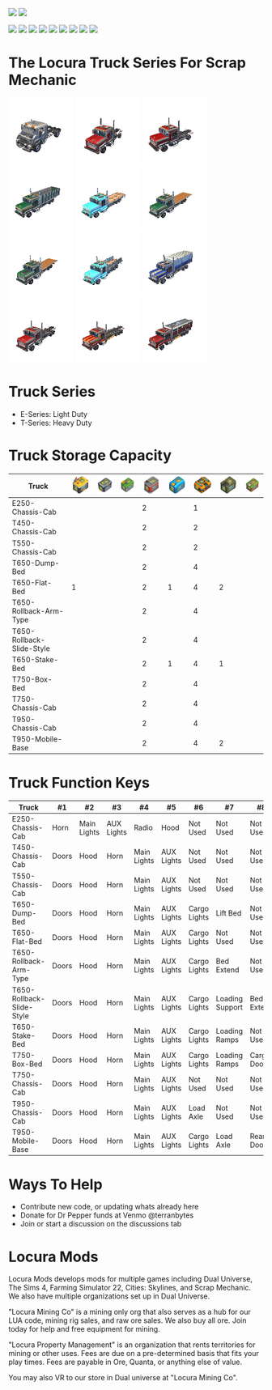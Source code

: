 [![](https://img.shields.io/badge/SC-0.6.5-green?style=for-the-badge&logo=steam)](https://store.steampowered.com/app/387990/Scrap_Mechanic/)
[![](https://img.shields.io/badge/Maintained-YES-green?style=for-the-badge)](#)

[![](https://img.shields.io/github/issues/locuradu/SM-Locura-Truck-Series?style=flat-square&label=ISSUES)](#)
[![](https://img.shields.io/github/issues-closed/locuradu/SM-Locura-Truck-Series?style=flat-square&label=ISSUES)](#)
[![](https://img.shields.io/github/watchers/locuradu/SM-Locura-Truck-Series?style=flat-square&label=WATCHERS)](#)
[![](https://img.shields.io/github/stars/locuradu/SM-Locura-Truck-Series?style=flat-square&label=STARS)](#)
[![](https://img.shields.io/github/forks/locuradu/SM-Locura-Truck-Series?style=flat-square&label=FORKS)](#)
[![](https://img.shields.io/github/commit-activity/m/locuradu/SM-Locura-Truck-Series?style=flat-square&label=COMMIT%20ACTIVITY)](#)
[![](https://img.shields.io/github/discussions/locuradu/SM-Locura-Truck-Series?label=DISCUSSIONS&style=flat-square)](#)
[![](https://img.shields.io/github/last-commit/locuradu/SM-Locura-Truck-Series?label=LAST%20COMMIT&style=flat-square)](#)
[![](https://img.shields.io/github/contributors/locuradu/SM-Locura-Truck-Series?label=CONTRIBUTORS&style=flat-square)](#)

# The Locura Truck Series For Scrap Mechanic
[![](SM-Locura-E250-Chassis-Cab/icon.png?raw=true)](#)
[![](SM-Locura-T450-Chassis-Cab/icon.png?raw=true)](#)
[![](SM-Locura-T550-Chassis-Cab/icon.png?raw=true)](#)
[![](SM-Locura-T650-Dump-Bed/icon.png?raw=true)](#)
[![](SM-Locura-T650-Flat-Bed/icon.png?raw=true)](#)
[![](SM-Locura-T650-Rollback-Arm-Type/icon.png?raw=true)](#)
[![](SM-Locura-T650-Rollback-Slide-Style/icon.png?raw=true)](#)
[![](SM-Locura-T650-Stake-Bed/icon.png?raw=true)](#)
[![](SM-Locura-T750-Box-Bed/icon.png?raw=true)](#)
[![](SM-Locura-T750-Chassis-Cab/icon.png?raw=true)](#)
[![](SM-Locura-T950-Chassis-Cab/icon.png?raw=true)](#)
[![](SM-Locura-T950-Mobile-Base/icon.png?raw=true)](#)

# Truck Series
- E-Series: Light Duty
- T-Series: Heavy Duty

# Truck Storage Capacity
 | Truck  | [![](images/BatteryContainer.png)](#) | [![](images/ChemicalContainer.png)](#) | [![](images/Fertilizer_Container.png)](#) | [![](images/GasContainer.png)](#) | [![](images/WaterContainer.png)](#) | [![](images/LargeChest.png)](#) | [![](images/Potato_Ammo_Container.png)](#) | [![](images/Seed_Container.png)](#) |
 | ---- | ---- | ---- | ---- | ---- | ---- | ---- | ---- | ---- |
 | E250-Chassis-Cab |  |  |  | 2 |  | 1 |  |  |
 | T450-Chassis-Cab |  |  |  | 2 |  | 2 |  |  |
 | T550-Chassis-Cab |  |  |  | 2 |  | 2 |  |  |
 | T650-Dump-Bed |  |  |  | 2 |  | 4 |  |  |
 | T650-Flat-Bed | 1 |  |  | 2 | 1 | 4 | 2 |  |
 | T650-Rollback-Arm-Type |  |  |  | 2 |  | 4 |  |  |
 | T650-Rollback-Slide-Style |  |  |  | 2 |  | 4 |  |  |
 | T650-Stake-Bed |  |  |  | 2 | 1 | 4 | 1 |  |
 | T750-Box-Bed |  |  |  | 2 |  | 4 |  |  |
 | T750-Chassis-Cab |  |  |  | 2 |  | 4 |  |  |
 | T950-Chassis-Cab |  |  |  | 2 |  | 4 |  |  |
 | T950-Mobile-Base |  |  |  | 2 |  | 4 | 2 |  |

# Truck Function Keys
 | Truck  | #1 | #2 | #3 | #4 | #5 | #6 | #7 | #8 | #9 | #0 |
 | ---- | ---- | ---- | ---- | ---- | ---- | ---- | ---- | ---- | ---- | ---- |
 | E250-Chassis-Cab | Horn | Main Lights | AUX Lights | Radio | Hood | Not Used | Not Used | Not Used | Not Used | Not Used |
 | T450-Chassis-Cab | Doors | Hood | Horn | Main Lights | AUX Lights | Not Used | Not Used | Not Used | Not Used | Not Used |
 | T550-Chassis-Cab | Doors | Hood | Horn | Main Lights | AUX Lights | Not Used | Not Used | Not Used | Not Used | Not Used |
 | T650-Dump-Bed | Doors | Hood | Horn | Main Lights | AUX Lights | Cargo Lights | Lift Bed | Not Used | Not Used | Not Used |
 | T650-Flat-Bed | Doors | Hood | Horn | Main Lights | AUX Lights | Cargo Lights | Not Used | Not Used | Not Used | Not Used |
 | T650-Rollback-Arm-Type | Doors | Hood | Horn | Main Lights | AUX Lights | Cargo Lights | Bed Extend | Not Used | Not Used | Not Used |
 | T650-Rollback-Slide-Style | Doors | Hood | Horn | Main Lights | AUX Lights | Cargo Lights | Loading Support | Bed Extend | Not Used | Not Used |
 | T650-Stake-Bed | Doors | Hood | Horn | Main Lights | AUX Lights | Cargo Lights | Loading Ramps | Not Used | Not Used | Not Used |
 | T750-Box-Bed | Doors | Hood | Horn | Main Lights | AUX Lights | Cargo Lights | Loading Ramps | Cargo Doors | Not Used | Not Used |
 | T750-Chassis-Cab | Doors | Hood | Horn | Main Lights | AUX Lights | Not Used | Not Used | Not Used | Not Used | Not Used |
 | T950-Chassis-Cab | Doors | Hood | Horn | Main Lights | AUX Lights | Load Axle | Not Used | Not Used | Not Used | Not Used |
 | T950-Mobile-Base | Doors | Hood | Horn | Main Lights | AUX Lights | Cargo Lights | Load Axle | Rear Door | Not Used | Not Used |


# Ways To Help
- Contribute new code, or updating whats already here
- Donate for Dr Pepper funds at Venmo @terranbytes
- Join or start a discussion on the discussions tab

# Locura Mods
Locura Mods develops mods for multiple games including Dual Universe, The Sims 4, Farming Simulator 22, Cities: Skylines, and Scrap Mechanic. We also have multiple organizations set up in Dual Universe.

"Locura Mining Co" is a mining only org that also serves as a hub for our LUA code, mining rig sales, and raw ore sales. We also buy all ore. Join today for help and free equipment for mining.

"Locura Property Management" is an organization that rents territories for mining or other uses. Fees are due on a pre-determined basis that fits your play times. Fees are payable in Ore, Quanta, or anything else of value.

You may also VR to our store in Dual universe at "Locura Mining Co".  
